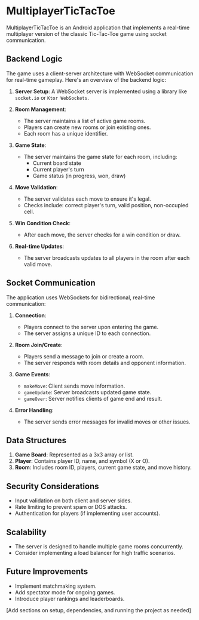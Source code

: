 # MultiplayerTicTacToe

MultiplayerTicTacToe is an Android application that implements a real-time multiplayer version of the classic Tic-Tac-Toe game using socket communication.

## Backend Logic

The game uses a client-server architecture with WebSocket communication for real-time gameplay. Here's an overview of the backend logic:

1. **Server Setup**: A WebSocket server is implemented using a library like `socket.io` or `Ktor WebSockets`.

2. **Room Management**: 
   - The server maintains a list of active game rooms.
   - Players can create new rooms or join existing ones.
   - Each room has a unique identifier.

3. **Game State**: 
   - The server maintains the game state for each room, including:
     - Current board state
     - Current player's turn
     - Game status (in progress, won, draw)

4. **Move Validation**:
   - The server validates each move to ensure it's legal.
   - Checks include: correct player's turn, valid position, non-occupied cell.

5. **Win Condition Check**:
   - After each move, the server checks for a win condition or draw.

6. **Real-time Updates**:
   - The server broadcasts updates to all players in the room after each valid move.

## Socket Communication

The application uses WebSockets for bidirectional, real-time communication:

1. **Connection**: 
   - Players connect to the server upon entering the game.
   - The server assigns a unique ID to each connection.

2. **Room Join/Create**:
   - Players send a message to join or create a room.
   - The server responds with room details and opponent information.

3. **Game Events**:
   - `makeMove`: Client sends move information.
   - `gameUpdate`: Server broadcasts updated game state.
   - `gameOver`: Server notifies clients of game end and result.

4. **Error Handling**:
   - The server sends error messages for invalid moves or other issues.

## Data Structures

1. **Game Board**: Represented as a 3x3 array or list.
2. **Player**: Contains player ID, name, and symbol (X or O).
3. **Room**: Includes room ID, players, current game state, and move history.

## Security Considerations

- Input validation on both client and server sides.
- Rate limiting to prevent spam or DOS attacks.
- Authentication for players (if implementing user accounts).

## Scalability

- The server is designed to handle multiple game rooms concurrently.
- Consider implementing a load balancer for high traffic scenarios.

## Future Improvements

- Implement matchmaking system.
- Add spectator mode for ongoing games.
- Introduce player rankings and leaderboards.

[Add sections on setup, dependencies, and running the project as needed]

